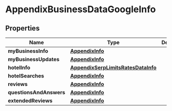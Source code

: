 

# AppendixBusinessDataGoogleInfo


## Properties

| Name | Type | Description | Notes |
|------------ | ------------- | ------------- | -------------|
|**myBusinessInfo** | [**AppendixInfo**](AppendixInfo.md) |  |  [optional] |
|**myBusinessUpdates** | [**AppendixInfo**](AppendixInfo.md) |  |  [optional] |
|**hotelInfo** | [**AppendixSerpLimitsRatesDataInfo**](AppendixSerpLimitsRatesDataInfo.md) |  |  [optional] |
|**hotelSearches** | [**AppendixInfo**](AppendixInfo.md) |  |  [optional] |
|**reviews** | [**AppendixInfo**](AppendixInfo.md) |  |  [optional] |
|**questionsAndAnswers** | [**AppendixInfo**](AppendixInfo.md) |  |  [optional] |
|**extendedReviews** | [**AppendixInfo**](AppendixInfo.md) |  |  [optional] |




